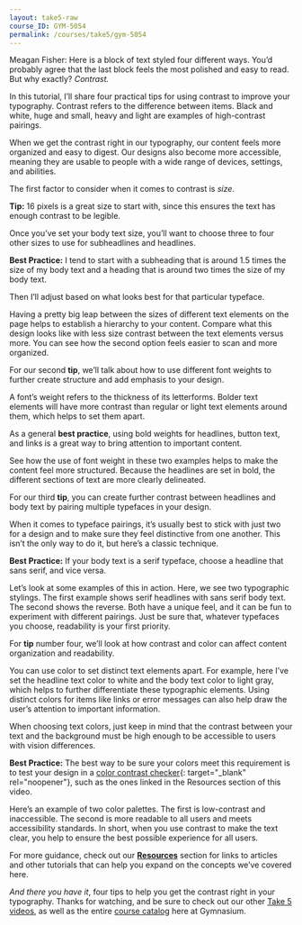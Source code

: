 ```yaml
---
layout: take5-raw
course_ID: GYM-5054
permalink: /courses/take5/gym-5054
---
```


Meagan Fisher: Here is a block of text styled four different ways. You’d probably agree that the last block feels the most polished and easy to read. But why exactly? *Contrast.*

In this tutorial, I’ll share four practical tips for using contrast to improve your typography. Contrast refers to the difference between items. Black and white, huge and small, heavy and light are examples of high-contrast pairings.

When we get the contrast right in our typography, our content feels more organized and easy to digest. Our designs also become more accessible, meaning they are usable to people with a wide range of devices, settings, and abilities.

The first factor to consider when it comes to contrast is *size*.

**Tip:** 16 pixels is a great size to start with, since this ensures the text has enough contrast to be legible.

Once you’ve set your body text size, you’ll want to choose three to four other sizes to use for subheadlines and headlines.

**Best Practice:** I tend to start with a subheading that is around 1.5 times the size of my body text and a heading that is around two times the size of my body text.

Then I’ll adjust based on what looks best for that particular typeface.

Having a pretty big leap between the sizes of different text elements on the page helps to establish a hierarchy to your content. Compare what this design looks like with less size contrast between the text elements versus more. You can see how the second option feels easier to scan and more organized.

For our second **tip**, we’ll talk about how to use different font weights to further create structure and add emphasis to your design.

A font’s weight refers to the thickness of its letterforms. Bolder text elements will have more contrast than regular or light text elements around them, which helps to set them apart.

As a general **best practice**, using bold weights for headlines, button text, and links is a great way to bring attention to important content.

See how the use of font weight in these two examples helps to make the content feel more structured. Because the headlines are set in bold, the different sections of text are more clearly delineated.

For our third **tip**, you can create further contrast between headlines and body text by pairing multiple typefaces in your design.

When it comes to typeface pairings, it’s usually best to stick with just two for a design and to make sure they feel distinctive from one another. This isn’t the only way to do it, but here’s a classic technique.

**Best Practice:** If your body text is a serif typeface, choose a headline that sans serif, and vice versa.

Let’s look at some examples of this in action. Here, we see two typographic stylings. The first example shows serif headlines with sans serif body text. The second shows the reverse. Both have a unique feel, and it can be fun to experiment with different pairings. Just be sure that, whatever typefaces you choose, readability is your first priority.

For **tip** number four, we’ll look at how contrast and color can affect content organization and readability.

You can use color to set distinct text elements apart. For example, here I’ve set the headline text color to white and the body text color to light gray, which helps to further differentiate these typographic elements. Using distinct colors for items like links or error messages can also help draw the user’s attention to important information.

When choosing text colors, just keep in mind that the contrast between your text and the background must be high enough to be accessible to users with vision differences.

**Best Practice:** The best way to be sure your colors meet this requirement is to test your design in a [color contrast checker][1]{: target="_blank" rel="noopener"}, such as the ones linked in the Resources section of this video.

Here’s an example of two color palettes. The first is low-contrast and inaccessible. The second is more readable to all users and meets accessibility standards. In short, when you use contrast to make the text clear, you help to ensure the best possible experience for all users.

For more guidance, check out our [**Resources**](#tutorial-resources) section for links to articles and other tutorials that can help you expand on the concepts we’ve covered here.

*And there you have it*, four tips to help you get the contrast right in your typography. Thanks for watching, and be sure to check out our other [Take 5 videos][2], as well as the entire [course catalog][3] here at Gymnasium.

[1]: https://webaim.org/resources/contrastchecker/
[2]: https://thegymnasium.com/courses/take5
[3]: https://thegymnasium.com/courses
